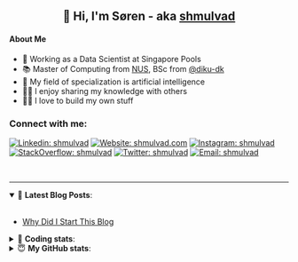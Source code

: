<h2 align="center">
	👋 Hi, I'm Søren - aka <a href="https://shmulvad.com">shmulvad</a>
</h2>

#### About Me
- 🤖 Working as a Data Scientist at Singapore Pools
- 📚 Master of Computing from [NUS], BSc from [@diku-dk]
- 🧠 My field of specialization is artificial intelligence
- 👨‍🏫 I enjoy sharing my knowledge with others
- 👨‍💻 I love to build my own stuff

### Connect with me:

[![Linkedin: shmulvad](https://img.shields.io/badge/shmulvad-blue?style=flat&logo=Linkedin&logoColor=white)][linkedin]
[![Website: shmulvad.com](https://img.shields.io/badge/shmulvad.com-47CCCC?&style=flat&logo=Google-Chrome&logoColor=white)][website]
[![Instagram: shmulvad](https://img.shields.io/badge/-@shmulvad-purple?style=flat&logo=Instagram&logoColor=white)][instagram]
[![StackOverflow: shmulvad](https://img.shields.io/badge/shmulvad-FE7A16?style=flat&logo=stack-overflow&logoColor=white)][stackOverflow]
[![Twitter: shmulvad](https://img.shields.io/badge/@shmulvad-1ca0f1?style=flat&logo=twitter&logoColor=white)][twitter]
[![Email: shmulvad](https://img.shields.io/badge/shmulvad-D14836?style=flat&logo=gmail&logoColor=white)][mail]

<br />

---

<details open>
 <summary>📕 <b>Latest Blog Posts</b>: </summary>

<br>

<!-- BLOG-POST-LIST:START -->
- [Why Did I Start This Blog](https://shmulvad.com/blog/why-did-start-this-blog)
<!-- BLOG-POST-LIST:END -->

</details>

<!-- --- -->

<details>
 <summary>🤖 <b>Coding stats</b>: </summary>

<br>

NOTE: Doesn't track coding at work or work done in environments such as Jupyter Notebooks.

<!--START_SECTION:waka-->
![Code Time](http://img.shields.io/badge/Code%20Time-1%2C885%20hrs%207%20mins-blue)

**I'm a Night 🦉** 

```text
🌞 Morning                444 commits         ██░░░░░░░░░░░░░░░░░░░░░░░   09.26 % 
🌆 Daytime                1273 commits        ███████░░░░░░░░░░░░░░░░░░   26.54 % 
🌃 Evening                1942 commits        ██████████░░░░░░░░░░░░░░░   40.49 % 
🌙 Night                  1137 commits        ██████░░░░░░░░░░░░░░░░░░░   23.71 % 
```


📊 **This Week I Spent My Time On** 

```text
💬 Programming Languages: 
Rust                     7 hrs 26 mins       ██████████░░░░░░░░░░░░░░░   41.52 % 
Python                   5 hrs 51 mins       ████████░░░░░░░░░░░░░░░░░   32.70 % 
Other                    2 hrs 50 mins       ████░░░░░░░░░░░░░░░░░░░░░   15.86 % 
JavaScript               35 mins             █░░░░░░░░░░░░░░░░░░░░░░░░   03.28 % 
YAML                     23 mins             █░░░░░░░░░░░░░░░░░░░░░░░░   02.18 % 

🔥 Editors: 
VS Code                  15 hrs 4 mins       █████████████████████░░░░   84.20 % 
Zsh                      2 hrs 48 mins       ████░░░░░░░░░░░░░░░░░░░░░   15.70 % 
Sublime Text             1 min               ░░░░░░░░░░░░░░░░░░░░░░░░░   00.10 % 

🐱‍💻 Projects: 
search_string_test       8 hrs 41 mins       ████████████░░░░░░░░░░░░░   48.48 % 
overvaagning-admin       3 hrs 6 mins        ████░░░░░░░░░░░░░░░░░░░░░   17.34 % 
close_numerical_matches  1 hr 45 mins        ██░░░░░░░░░░░░░░░░░░░░░░░   09.81 % 
search_string            1 hr 30 mins        ██░░░░░░░░░░░░░░░░░░░░░░░   08.46 % 
hit-locator              1 hr 19 mins        ██░░░░░░░░░░░░░░░░░░░░░░░   07.39 % 
```


 Last Updated on 15/04/2023 18:40:14 UTC
<!--END_SECTION:waka-->

</details>

<!-- --- -->

<details>
 <summary>😇 <b>My GitHub stats</b>: </summary>

<br>

<img align="left" alt="shmulvad's Github Stats" src="https://github-readme-stats.vercel.app/api?username=shmulvad&show_icons=true&hide_border=true" />

</details>



[website]: https://shmulvad.com
[twitter]: https://twitter.com/shmulvad
[linkedin]: https://linkedin.com/in/shmulvad
[instagram]: https://instagram.com/shmulvad
[stackOverflow]: https://stackoverflow.com/users/9248793/shmulvad
[mail]: mailto:shmulvad@gmail.com
[@diku-dk]: https://github.com/diku-dk
[github]: https://github.com/shmulvad
[NUS]: https://www.nus.edu.sg